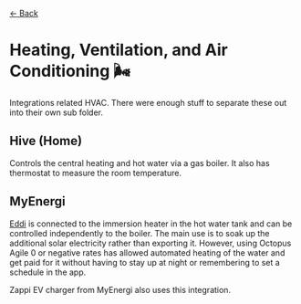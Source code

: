 [<- Back](README.md)
# Heating, Ventilation, and Air Conditioning 🌬
Integrations related HVAC. There were enough stuff to separate these out into their own sub folder.

## Hive (Home)
Controls the central heating and hot water via a gas boiler. It also has thermostat to measure the room temperature.

## MyEnergi
[Eddi](https://github.com/CJNE/ha-myenergi) is connected to the immersion heater in the hot water tank and can be controlled independently to the boiler. The main use is to soak up the additional solar electricity rather than exporting it. However, using Octopus Agile 0 or negative rates has allowed automated heating of the water and get paid for it without having to stay up at night or remembering to set a schedule in the app.

Zappi EV charger from MyEnergi also uses this integration.

